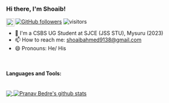 ### Hi there, I'm Shoaib!
<a href="https://www.linkedin.com/in/shoaib-ahmed-s-990b301a9/">
  <img align="left" alt="Shoaib's Linkdein" width="22px" src="https://cdn.jsdelivr.net/npm/simple-icons@v3/icons/linkedin.svg" />
</a>

[![GitHub followers](https://img.shields.io/github/followers/shoaibahmed9138.svg?style=social&label=Follow)](https://github.com/shoaibahmed9138?tab=followers)
![visitors](https://visitor-badge.laobi.icu/badge?page_id=shoaibahmed9138.shoaibahmed9138)

- 🔭 I'm a CSBS UG Student at SJCE (JSS STU), Mysuru (2023)
- 📫 How to reach me: shoaibahmed9138@gmail.com
- 😄 Pronouns: He/ His

<br>

#### Languages and Tools:


<br>
<a href="https://github.com/shoaibahmed9138">
  <img align="center" src="https://github-readme-stats.vercel.app/api/top-langs/?username=shoaibahmed9138&theme=dark&hide=makefile,C&layout=compact" />
</a> 
<a href="https://github.com/shoaibahmed9138">
  <img align="center" src="https://github-readme-stats.vercel.app/api?username=shoaibahmed9138&include_all_commits=true&show_icons=true&theme=dark&line_height=27&count_private=true" alt="Pranav Bedre's github stats">
</a>


